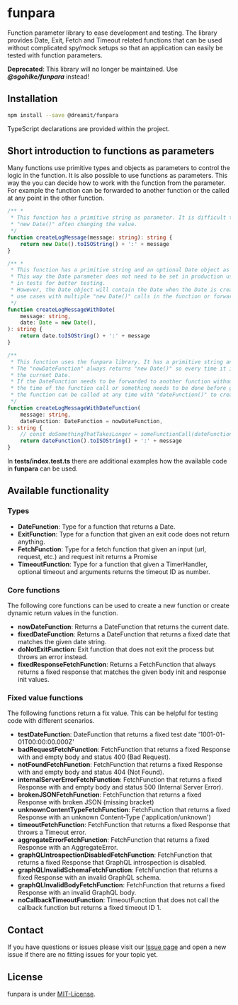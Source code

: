 # funpara

Function parameter library to ease development and testing. The library provides Date, Exit, Fetch and Timeout related functions that can be used without complicated spy/mock setups so that an application can easily be tested with function parameters.

**Deprecated**: This library will no longer be maintained. Use **_@sgohlke/funpara_** instead!

## Installation

```sh
npm install --save @dreamit/funpara
```

TypeScript declarations are provided within the project.

## Short introduction to functions as parameters

Many functions use primitive types and objects as parameters to control the logic in the function. It is also possible to use functions as parameters. This way the you can decide how to work with the function from the parameter. For example the function can be forwarded to another function or the called at any point in the other function.

```typescript
/** *
 * This function has a primitive string as parameter. It is difficult to test because of the
 * "new Date()" often changing the value.
 */
function createLogMessage(message: string): string {
    return new Date().toISOString() + ':' + message
}

/** *
 * This function has a primitive string and an optional Date object as parameters.
 * This way the Date parameter does not need to be set in production use but can be set
 * in tests for better testing.
 * However, the Date object will contain the Date when the Date is created. For more complicated
 * use cases with multiple "new Date()" calls in the function or forwarding this is not useful.
 */
function createLogMessageWithDate(
    message: string,
    date: Date = new Date(),
): string {
    return date.toISOString() + ':' + message
}

/**
 * This function uses the funpara library. It has a primitive string and an optional DateFunction function parameter (i.e. a functions that returns a Date)
 * The "nowDateFunction" always returns "new Date()" so every time it is called it will create
 * the current Date.
 * If the DateFunction needs to be forwarded to another function without creating a new Date at
 * the time of the function call or something needs to be done before getting the current date
 * the function can be called at any time with "dateFunction()" to create the current Date.
 */
function createLogMessageWithDateFunction(
    message: string,
    dateFunction: DateFunction = nowDateFunction,
): string {
    // const doSomethingThatTakesLonger = someFunctionCall(dateFunction)
    return dateFunction().toISOString() + ':' + message
}
```

In **tests/index.test.ts** there are additional examples how the available code in **funpara** can be used.

## Available functionality

### Types

- **DateFunction**: Type for a function that returns a Date.
- **ExitFunction**: Type for a function that given an exit code does not return anything.
- **FetchFunction**: Type for a fetch function that given an input (url, request, etc.) and request init returns a Promise<Response>
- **TimeoutFunction**: Type for a function that given a TimerHandler, optional timeout and arguments returns the timeout ID as number.

### Core functions

The following core functions can be used to create a new function or create dynamic return values in the function.

- **nowDateFunction**: Returns a DateFunction that returns the current date.
- **fixedDateFunction**: Returns a DateFunction that returns a fixed date that matches the given date string.
- **doNotExitFunction**: Exit function that does not exit the process but throws an error instead.
- **fixedResponseFetchFunction**: Returns a FetchFunction that always returns a fixed response that matches the given body init and response init values.

### Fixed value functions

The following functions return a fix value. This can be helpful for testing code with different scenarios.

- **testDateFunction**: DateFunction that returns a fixed test date '1001-01-01T00:00:00.000Z'
- **badRequestFetchFunction**: FetchFunction that returns a fixed Response with and empty body and status 400 (Bad Request).
- **notFoundFetchFunction**: FetchFunction that returns a fixed Response with and empty body and status 404 (Not Found).
- **internalServerErrorFetchFunction**: FetchFunction that returns a fixed Response with and empty body and status 500 (Internal Server Error).
- **brokenJSONFetchFunction**: FetchFunction that returns a fixed Response with broken JSON (missing bracket)
- **unknownContentTypeFetchFunction**: FetchFunction that returns a fixed Response with an unknown Content-Type ('application/unknown')
- **timeoutFetchFunction**: FetchFunction that returns a fixed Response that throws a Timeout error.
- **aggregateErrorFetchFunction**: FetchFunction that returns a fixed Response with an AggregateError.
- **graphQLIntrospectionDisabledFetchFunction**: FetchFunction that returns a fixed Response that GraphQL introspection is disabled.
- **graphQLInvalidSchemaFetchFunction**: FetchFunction that returns a fixed Response with an invalid GraphQL schema.
- **graphQLInvalidBodyFetchFunction**: FetchFunction that returns a fixed Response with an invalid GraphQL body.
- **noCallbackTimeoutFunction**: TimeoutFunction that does not call the callback function but returns a fixed timeout ID 1.

## Contact

If you have questions or issues please visit our [Issue page](https://github.com/dreamit-de/funpara/issues)
and open a new issue if there are no fitting issues for your topic yet.

## License

funpara is under [MIT-License](./LICENSE).
